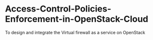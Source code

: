 # Access-Control-Policies-Enforcement-in-OpenStack-Cloud
To design and integrate the Virtual firewall as a service on OpenStack
